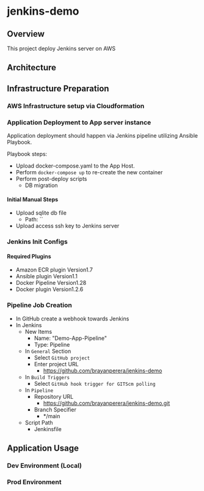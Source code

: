 # jenkins-demo

## Overview

This project deploy Jenkins server on AWS 

## Architecture

## Infrastructure Preparation

### AWS Infrastructure setup via Cloudformation

### Application Deployment to App server instance

Application deployment should happen via Jenkins pipeline utilizing Ansible Playbook. 

Playbook steps:

- Upload docker-compose.yaml to the App Host. 
- Perform `docker-compose up` to re-create the new container
- Perform post-deploy scripts
  - DB migration

#### Initial Manual Steps

- Upload sqlite db file
  - Path: ``
- Upload access ssh key to Jenkins server


### Jenkins Init Configs

#### Required Plugins

- Amazon ECR plugin Version1.7
- Ansible plugin Version1.1
- Docker Pipeline Version1.28
- Docker plugin Version1.2.6

### Pipeline Job Creation

- In GitHub create a webhook towards Jenkins
- In Jenkins
  - New Items 
    - Name: "Demo-App-Pipeline"
    - Type: Pipeline
  - In `General` Section
    - Select `GitHub project`
    - Enter project URL 
      - https://github.com/brayanperera/jenkins-demo
  - In `Build Triggers`
    - Select `GitHub hook trigger for GITScm polling`
  - In `Pipeline`
    - Repository URL
      - https://github.com/brayanperera/jenkins-demo.git
    - Branch Specifier
      - */main
  - Script Path
    - Jenkinsfile




## Application Usage

### Dev Environment (Local)

### Prod Environment 